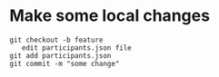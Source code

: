 # Make some local changes


```
git checkout -b feature
   edit participants.json file
git add participants.json
git commit -m "some change"
```


